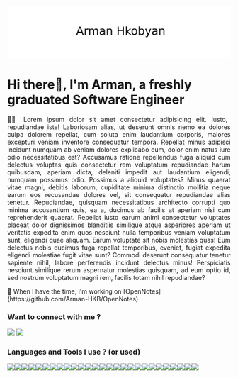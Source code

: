![Banner Image](asset/banner.jpg)


<h1>Hi there👋, I'm Arman, a freshly graduated Software Engineer</h1>
<p style="text-align: justify;">
👨‍💻 Lorem ipsum dolor sit amet consectetur adipisicing elit. Iusto, repudiandae iste! Laboriosam alias, ut deserunt omnis nemo ea dolores culpa dolorem repellat, cum soluta enim laudantium corporis, maiores excepturi veniam inventore consequatur tempora. Repellat minus adipisci incidunt numquam ab veniam dolores explicabo eum, dolor enim natus iure odio necessitatibus est? Accusamus ratione repellendus fuga aliquid cum delectus voluptas quis consectetur rem voluptatum repudiandae harum quibusdam, aperiam dicta, deleniti impedit aut laudantium eligendi, numquam possimus odio. Possimus a aliquid voluptates? Minus quaerat vitae magni, debitis laborum, cupiditate minima distinctio mollitia neque earum eos recusandae dolores vel, sit consequatur repudiandae alias tenetur. Repudiandae, quisquam necessitatibus architecto corrupti quo minima accusantium quis, ea a, ducimus ab facilis at aperiam nisi cum reprehenderit quaerat. Repellat iusto earum animi consectetur voluptates placeat dolor dignissimos blanditiis similique atque asperiores aperiam ut veritatis expedita enim quos nesciunt nulla temporibus veniam voluptatum sunt, eligendi quae aliquam. Earum voluptate sit nobis molestias quas! Eum delectus nobis ducimus fuga repellat temporibus, eveniet, fugiat expedita eligendi molestiae fugit vitae sunt? Commodi deserunt consequatur tenetur sapiente nihil, labore perferendis incidunt delectus minus! Perspiciatis nesciunt similique rerum aspernatur molestias quisquam, ad eum optio id, sed nostrum voluptatum magni rem, facilis totam nihil repudiandae?
</p>
🔭 When I have the time, i'm working on [OpenNotes] (https://github.com/Arman-HKB/OpenNotes)

<h3 align="left">Want to connect with me ?</h3>
<a href="https://linkedin.com/in/https://www.linkedin.com/in/arman-hakobyan-2b3967234/" target="_blank"><img src="https://img.shields.io/badge/LinkedIn-0077B5?style=for-the-badge&logo=linkedin&logoColor=white"></a>
<a href="mailto:arman.hakobyan.pro@gmail.com"><img src="https://img.shields.io/badge/Gmail-D14836?style=for-the-badge&logo=gmail&logoColor=white"></a>

<h3 align="left">Languages and Tools I use ? (or used)</h3>
<div style="display:flex;">
  <img src="https://img.shields.io/badge/.NET-512BD4?style=for-the-badge&logo=dotnet&logoColor=white">
  <img src="https://img.shields.io/badge/Angular-DD0031?style=for-the-badge&logo=angular&logoColor=white">
  <img src="https://img.shields.io/badge/Laravel-FF2D20?style=for-the-badge&logo=laravel&logoColor=white">
  <img src="https://img.shields.io/badge/Symfony-000000?style=for-the-badge&logo=Symfony&logoColor=white">
  <img src="https://img.shields.io/badge/Express%20js-000000?style=for-the-badge&logo=express&logoColor=white">
  <img src="https://img.shields.io/badge/Bootstrap-563D7C?style=for-the-badge&logo=bootstrap&logoColor=white">
  <img src="https://img.shields.io/badge/C%23-239120?style=for-the-badge&logo=csharp&logoColor=white">
  <img src="https://img.shields.io/badge/HTML5-E34F26?style=for-the-badge&logo=html5&logoColor=white">
  <img src="https://img.shields.io/badge/CSS3-1572B6?style=for-the-badge&logo=css3&logoColor=white">
  <img src="https://img.shields.io/badge/JavaScript-323330?style=for-the-badge&logo=javascript&logoColor=F7DF1E">
  <img src="https://img.shields.io/badge/TypeScript-007ACC?style=for-the-badge&logo=typescript&logoColor=white">
  <img src="https://img.shields.io/badge/PHP-777BB4?style=for-the-badge&logo=php&logoColor=white">
  <img src="https://img.shields.io/badge/Python-FFD43B?style=for-the-badge&logo=python&logoColor=blue">
  <img src="https://img.shields.io/badge/R-276DC3?style=for-the-badge&logo=r&logoColor=white">
  <img src="https://img.shields.io/badge/Godot-478CBF?style=for-the-badge&logo=GodotEngine&logoColor=white">
  <img src="https://img.shields.io/badge/Sonarqube-5190cf?style=for-the-badge&logo=sonarqube&logoColor=white">
  <img src="https://img.shields.io/badge/Azure_DevOps-0078D7?style=for-the-badge&logo=azure-devops&logoColor=white">
  <img src="https://img.shields.io/badge/MySQL-005C84?style=for-the-badge&logo=mysql&logoColor=white">
  <img src="https://img.shields.io/badge/Microsoft%20SQL%20Server-CC2927?style=for-the-badge&logo=microsoft%20sql%20server&logoColor=white">
  <img src="https://img.shields.io/badge/Oracle-F80000?style=for-the-badge&logo=Oracle&logoColor=white">
  <img src="https://img.shields.io/badge/MongoDB-4EA94B?style=for-the-badge&logo=mongodb&logoColor=white">
  <img src="https://img.shields.io/badge/Databricks-FF3621?style=for-the-badge&logo=Databricks&logoColor=white">
  <img src="https://img.shields.io/badge/Wordpress-21759B?style=for-the-badge&logo=wordpress&logoColor=white">
  <img src="https://img.shields.io/badge/VSCode-0078D4?style=for-the-badge&logo=visual%20studio%20code&logoColor=white">
  <img src="https://img.shields.io/badge/Visual_Studio-5C2D91?style=for-the-badge&logo=visual%20studio&logoColor=white">
  <img src="https://img.shields.io/badge/github%20copilot-000000?style=for-the-badge&logo=githubcopilot&logoColor=white">
  <img src="https://img.shields.io/badge/Adobe%20Photoshop-31A8FF?style=for-the-badge&logo=Adobe%20Photoshop&logoColor=black">
</div>
